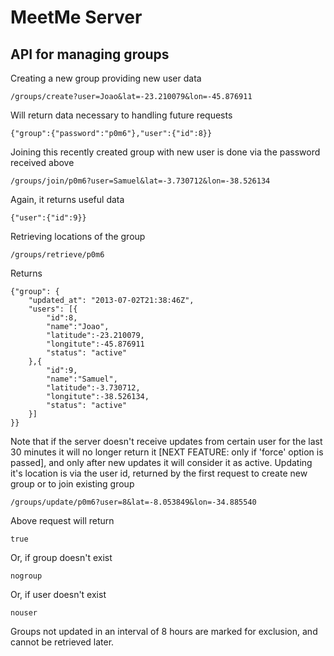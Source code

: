 # MeetMe Server

## API for managing groups

Creating a new group providing new user data
```
/groups/create?user=Joao&lat=-23.210079&lon=-45.876911
```
Will return data necessary to handling future requests
```
{"group":{"password":"p0m6"},"user":{"id":8}}
```

Joining this recently created group with new user is done via the password received above
```
/groups/join/p0m6?user=Samuel&lat=-3.730712&lon=-38.526134
```
Again, it returns useful data
```
{"user":{"id":9}}
```

Retrieving locations of the group
```
/groups/retrieve/p0m6
```
Returns
```
{"group": {
	"updated_at": "2013-07-02T21:38:46Z",
	"users": [{
		"id":8,
		"name":"Joao",
		"latitude":-23.210079,
		"longitute":-45.876911
		"status": "active"
	},{
		"id":9,
		"name":"Samuel",
		"latitude":-3.730712,
		"longitute":-38.526134,
		"status": "active"
	}]
}}
```
Note that if the server doesn't receive updates from certain user for the last 30 minutes it will no longer return it [NEXT FEATURE: only if 'force' option is passed], and only after new updates it will consider it as active.
Updating it's location is via the user id, returned by the first request to create new group or to join existing group
```
/groups/update/p0m6?user=8&lat=-8.053849&lon=-34.885540
```
Above request will return
```
true
```
Or, if group doesn't exist
```
nogroup
```
Or, if user doesn't exist
```
nouser
```

Groups not updated in an interval of 8 hours are marked for exclusion, and cannot be retrieved later.
